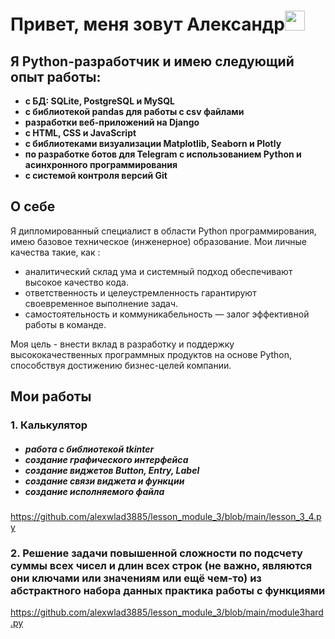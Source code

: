 <h1 align="left">Привет, меня зовут Александр<img src="https://github.com/blackcater/blackcater/raw/main/images/Hi.gif" height="32"/></h1>
<h2 align="left">Я Python-разработчик и имею следующий опыт работы:</h2>
<ul><b>
<li>с БД: SQLite, PostgreSQL и MySQL</li>
<li>с библиотекой pandas для работы с csv файлами</li>
<li>разработки веб-приложений на Django</li>
<li>с HTML, CSS и JavaScript</li>
<li>с библиотеками визуализации Matplotlib, Seaborn и Plotly</li>
<li>по разработке ботов для Telegram с использованием Python и асинхронного программирования</li>	
<li>с системой контроля версий Git</li>
  </b>
</ul>
<h2 align="left">О себе</h2>
<p>
  
Я дипломированный специалист в области Python программирования, имею базовое техническое (инженерное) образование. 
Мои личные качества такие, как :
<ul>
  <li>аналитический склад ума и системный подход обеспечивают высокое качество кода.</li>
  <li>ответственность и целеустремленность гарантируют своевременное выполнение задач.</li>
  <li>самостоятельность и коммуникабельность — залог эффективной работы в команде.</li>
</ul>
Моя цель - внести вклад в разработку и поддержку высококачественных программных продуктов на основе Python, способствуя достижению бизнес-целей компании.
</p>
<h2 align="left">Мои работы</h2>
<p>
<h3><b>1. Калькулятор</b></h3>
    <ul><h5>
        <li>работа с библиотекой tkinter</li>
        <li>создание графического интерфейса</li>
        <li>создание виджетов Button, Entry, Label</li>
        <li>создание связи виджета и функции</li>
        <li>создание исполняемого файла</li>
        </h5>
    </ul>
<a href="pr_1">https://github.com/alexwlad3885/lesson_module_3/blob/main/lesson_3_4.py</a>
</p>

<p>
<h3><b>2. Решение задачи повышенной сложности по подсчету суммы всех чисел и длин всех строк
(не важно, являются они ключами или значениям или ещё чем-то) из абстрактного набора данных
практика работы с функциями</b></h3>
<a href="pr_2">https://github.com/alexwlad3885/lesson_module_3/blob/main/module3hard.py</a>
</p>

